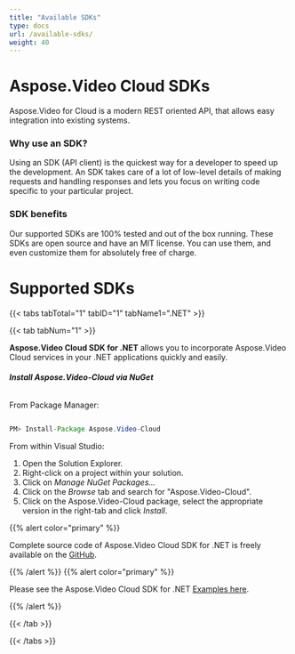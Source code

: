 ```yaml
---
title: "Available SDKs"
type: docs
url: /available-sdks/
weight: 40
---
```


# **Aspose.Video Cloud SDKs**
Aspose.Video for Cloud is a modern REST oriented API, that allows easy integration into existing systems.
### **Why use an SDK?**
Using an SDK (API client) is the quickest way for a developer to speed up the development. An SDK takes care of a lot of low-level details of making requests and handling responses and lets you focus on writing code specific to your particular project.
### **SDK benefits**
Our supported SDKs are 100% tested and out of the box running. These SDKs are open source and have an MIT license. You can use them, and even customize them for absolutely free of charge.
# **Supported SDKs**
{{< tabs tabTotal="1" tabID="1" tabName1=".NET" >}}

{{< tab tabNum="1" >}}

**Aspose.Video Cloud SDK for .NET** allows you to incorporate Aspose.Video Cloud services in your .NET applications quickly and easily.
###### **Install Aspose.Video-Cloud via NuGet**
From Package Manager:

```java

PM> Install-Package Aspose.Video-Cloud

```

From within Visual Studio:

1. Open the Solution Explorer.
1. Right-click on a project within your solution.
1. Click on *Manage NuGet Packages...*
1. Click on the *Browse* tab and search for "Aspose.Video-Cloud".
1. Click on the Aspose.Video-Cloud package, select the appropriate version in the right-tab and click *Install*.

{{% alert color="primary" %}} 

Complete source code of Aspose.Video Cloud SDK for .NET is freely available on the [GitHub](https://github.com/aspose-video-cloud/aspose-video-cloud-dotnet).

{{% /alert %}} {{% alert color="primary" %}} 

Please see the Aspose.Video Cloud SDK for .NET [Examples here](https://github.com/aspose-video-cloud/aspose-video-cloud-dotnet/tree/master/Aspose.Video.Cloud.Sdk.Tests).

{{% /alert %}} 

{{< /tab >}}

{{< /tabs >}}

